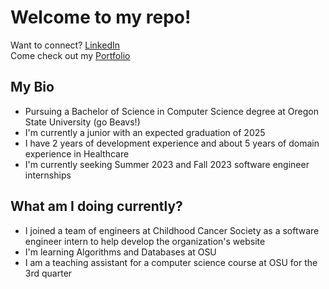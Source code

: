 # Welcome to my repo! 
Want to connect? <a href="https://www.linkedin.com/in/ken-steckler/">LinkedIn</a> <br />
Come check out my <a href="https://ken-steckler.netlify.app/">Portfolio</a>

## My Bio 
<ul>
  <li> Pursuing a Bachelor of Science in Computer Science degree at Oregon State University (go Beavs!)
  <li> I'm currently a junior with an expected graduation of 2025
  <li> I have 2 years of development experience and about 5 years of domain experience in Healthcare
  <li> I'm currently seeking Summer 2023 and Fall 2023 software engineer internships
</ul>

## What am I doing currently? 
<ul>
  <li> I joined a team of engineers at Childhood Cancer Society as a software engineer intern to help develop the organization's website
  <li> I'm learning Algorithms and Databases at OSU
  <li> I am a teaching assistant for a computer science course at OSU for the 3rd quarter
</ul>
